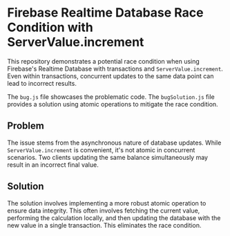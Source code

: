 # Firebase Realtime Database Race Condition with ServerValue.increment

This repository demonstrates a potential race condition when using Firebase's Realtime Database with transactions and `ServerValue.increment`.  Even within transactions, concurrent updates to the same data point can lead to incorrect results.

The `bug.js` file showcases the problematic code. The `bugSolution.js` file provides a solution using atomic operations to mitigate the race condition.

## Problem

The issue stems from the asynchronous nature of database updates. While `ServerValue.increment` is convenient, it's not atomic in concurrent scenarios.  Two clients updating the same balance simultaneously may result in an incorrect final value.

## Solution

The solution involves implementing a more robust atomic operation to ensure data integrity. This often involves fetching the current value, performing the calculation locally, and then updating the database with the new value in a single transaction.  This eliminates the race condition.